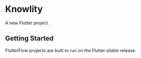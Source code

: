 # Knowlity

A new Flutter project.

## Getting Started

FlutterFlow projects are built to run on the Flutter _stable_ release.
